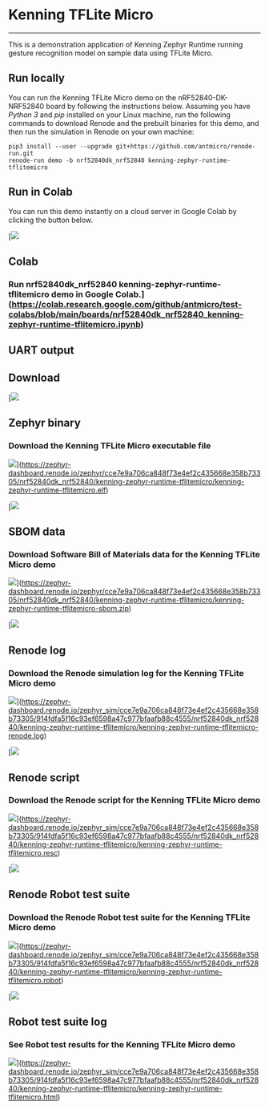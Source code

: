 


Kenning TFLite Micro
====================




---




This is a demonstration application of Kenning Zephyr Runtime running gesture
recognition model on sample data using TFLite Micro.



Run locally
-----------




You can run the Kenning TFLite Micro demo on the nRF52840\-DK\-NRF52840 board by
following the instructions below. Assuming you have *Python 3* and *pip*
installed on your Linux machine, run the following commands to download Renode
and the prebuilt binaries for this demo, and then run the simulation in Renode
on your own machine:



```
pip3 install --user --upgrade git+https://github.com/antmicro/renode-run.git
renode-run demo -b nrf52840dk_nrf52840 kenning-zephyr-runtime-tflitemicro

```


Run in Colab
------------



You can run this demo instantly on a cloud server in Google Colab by clicking
the button below.



[![](./colab.svg)


Colab
-----


### Run nrf52840dk\_nrf52840 kenning\-zephyr\-runtime\-tflitemicro demo in Google Colab.](https://colab.research.google.com/github/antmicro/test-colabs/blob/main/boards/nrf52840dk_nrf52840_kenning-zephyr-runtime-tflitemicro.ipynb)


UART output
-----------






Download
--------




[![](./artifacts.svg)


Zephyr binary
-------------


### Download the Kenning TFLite Micro executable file




![](./download.svg)](https://zephyr-dashboard.renode.io/zephyr/cce7e9a706ca848f73e4ef2c435668e358b73305/nrf52840dk_nrf52840/kenning-zephyr-runtime-tflitemicro/kenning-zephyr-runtime-tflitemicro.elf)


[![](./sbom.svg)


SBOM data
---------


### Download Software Bill of Materials data for the Kenning TFLite Micro demo




![](./download.svg)](https://zephyr-dashboard.renode.io/zephyr/cce7e9a706ca848f73e4ef2c435668e358b73305/nrf52840dk_nrf52840/kenning-zephyr-runtime-tflitemicro/kenning-zephyr-runtime-tflitemicro-sbom.zip)


[![](./renode-artifacts.svg)


Renode log
----------


### Download the Renode simulation log for the Kenning TFLite Micro demo




![](./download.svg)](https://zephyr-dashboard.renode.io/zephyr_sim/cce7e9a706ca848f73e4ef2c435668e358b73305/914fdfa5f16c93ef6598a47c977bfaafb88c4555/nrf52840dk_nrf52840/kenning-zephyr-runtime-tflitemicro/kenning-zephyr-runtime-tflitemicro-renode.log)


[![](./renode-artifacts.svg)


Renode script
-------------


### Download the Renode script for the Kenning TFLite Micro demo




![](./download.svg)](https://zephyr-dashboard.renode.io/zephyr_sim/cce7e9a706ca848f73e4ef2c435668e358b73305/914fdfa5f16c93ef6598a47c977bfaafb88c4555/nrf52840dk_nrf52840/kenning-zephyr-runtime-tflitemicro/kenning-zephyr-runtime-tflitemicro.resc)


[![](./renode-artifacts.svg)


Renode Robot test suite
-----------------------


### Download the Renode Robot test suite for the Kenning TFLite Micro demo




![](./download.svg)](https://zephyr-dashboard.renode.io/zephyr_sim/cce7e9a706ca848f73e4ef2c435668e358b73305/914fdfa5f16c93ef6598a47c977bfaafb88c4555/nrf52840dk_nrf52840/kenning-zephyr-runtime-tflitemicro/kenning-zephyr-runtime-tflitemicro.robot)


[![](./robot.svg)


Robot test suite log
--------------------


### See Robot test results for the Kenning TFLite Micro demo




![](./download.svg)](https://zephyr-dashboard.renode.io/zephyr_sim/cce7e9a706ca848f73e4ef2c435668e358b73305/914fdfa5f16c93ef6598a47c977bfaafb88c4555/nrf52840dk_nrf52840/kenning-zephyr-runtime-tflitemicro/kenning-zephyr-runtime-tflitemicro.html)


